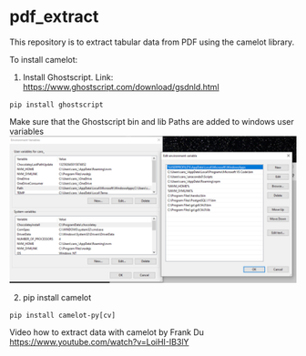 # pdf_extract

This repository is to extract tabular data from PDF using the camelot library.

To install camelot:
1) Install Ghostscript. Link: 
https://www.ghostscript.com/download/gsdnld.html

```
pip install ghostscript
```
Make sure that the Ghostscript bin and lib Paths are added to windows user variables
![Path Installed](Images/path_image2.png)

2) pip install camelot
```
pip install camelot-py[cv]
```
Video how to extract data with camelot by Frank Du
https://www.youtube.com/watch?v=LoiHI-IB3lY
